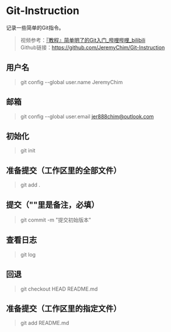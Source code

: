 # Git-Instruction
 记录一些简单的Git指令。
> 视频参考：[『教程』简单明了的Git入门_哔哩哔哩_bilibili](https://www.bilibili.com/video/BV1Cr4y1J7iQ/?spm_id_from=333.999.0.0&vd_source=634d4166b4296f4cdff1ef1c67559a55)  
> Github链接：https://github.com/JeremyChim/Git-Instruction

## 用户名

> git config --global user.name JeremyChim

## 邮箱

> git config --global user.email jer888chim@outlook.com

## 初始化

>  git init

## 准备提交（工作区里的全部文件）

> git add .

## 提交（""里是备注，必填）

> git commit -m "提交初始版本"

## 查看日志

> git log

## 回退

> git checkout HEAD README.md

## 准备提交（工作区里的指定文件）

> git add README.md
